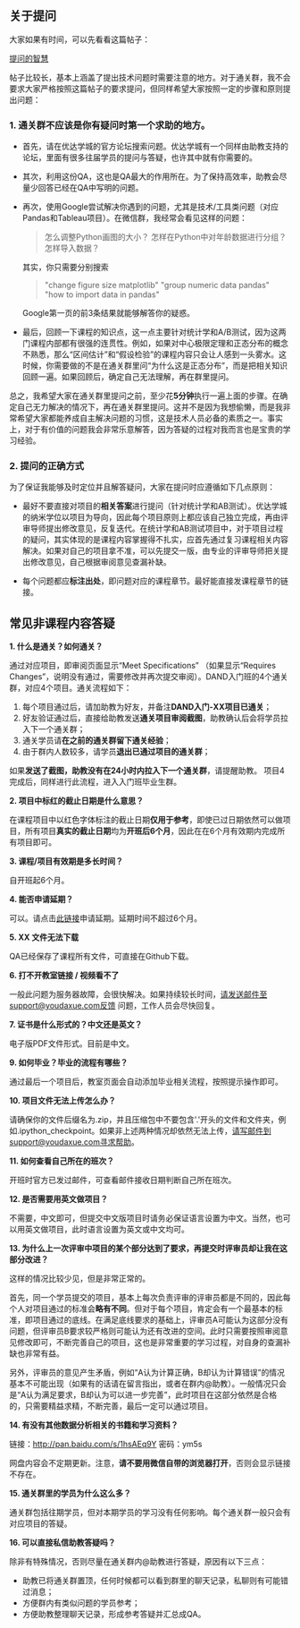 ## 关于提问

大家如果有时间，可以先看看这篇帖子：

[提问的智慧](https://github.com/ryanhanwu/How-To-Ask-Questions-The-Smart-Way/blob/master/README-zh_CN.md)

帖子比较长，基本上涵盖了提出技术问题时需要注意的地方。对于通关群，我不会要求大家严格按照这篇帖子的要求提问，但同样希望大家按照一定的步骤和原则提出问题：


### 1. 通关群不应该是你有疑问时第一个求助的地方。
- 首先，请在优达学城的官方论坛搜索问题。优达学城有一个同样由助教支持的论坛，里面有很多往届学员的提问与答疑，也许其中就有你需要的。

- 其次，利用这份QA，这也是QA最大的作用所在。为了保持高效率，助教会尽量少回答已经在QA中写明的问题。

- 再次，使用Google尝试解决你遇到的问题，尤其是技术/工具类问题（对应Pandas和Tableau项目）。在微信群，我经常会看见这样的问题：
	> 怎么调整Python画图的大小？
	> 怎样在Python中对年龄数据进行分组？
	> 怎样导入数据？

	其实，你只需要分别搜索
	> "change figure size matplotlib"
	> "group numeric data pandas"
	> "how to import data in pandas"
	
	Google第一页的前3条结果就能够解答你的疑惑。

- 最后，回顾一下课程的知识点，这一点主要针对统计学和A/B测试，因为这两门课程内部都有很强的连贯性。例如，如果对中心极限定理和正态分布的概念不熟悉，那么“区间估计”和“假设检验”的课程内容只会让人感到一头雾水。这时候，你需要做的不是在通关群里问“为什么这是正态分布”，而是把相关知识回顾一遍。如果回顾后，确定自己无法理解，再在群里提问。

总之，我希望大家在通关群里提问之前，至少花**5分钟**执行一遍上面的步骤。在确定自己无力解决的情况下，再在通关群里提问。这并不是因为我想偷懒，而是我非常希望大家都能养成自主解决问题的习惯，这是技术人员必备的素质之一。事实上，对于有价值的问题我会非常乐意解答，因为答疑的过程对我而言也是宝贵的学习经验。


### 2. 提问的正确方式


为了保证我能够及时定位并且解答疑问，大家在提问时应遵循如下几点原则：


- 最好不要直接对项目的**相关答案**进行提问（针对统计学和AB测试）。优达学城的纳米学位以项目为导向，因此每个项目原则上都应该自己独立完成，再由评审导师提出修改意见，反复迭代。在统计学和AB测试项目中，对于项目过程的疑问，其实体现的是课程内容掌握得不扎实，应首先通过复习课程相关内容解决。如果对自己的项目拿不准，可以先提交一版，由专业的评审导师把关提出修改意见，自己根据审阅意见查漏补缺。


- 每个问题都应**标注出处**，即问题对应的课程章节。最好能直接发课程章节的链接。


## 常见非课程内容答疑

**1. 什么是通关？如何通关？**

通过对应项目，即审阅页面显示“Meet Specifications” （如果显示“Requires Changes”，说明没有通过，需要修改并再次提交审阅）。DAND入门班的4个通关群，对应4个项目。通关流程如下：

1. 每个项目通过后，请加助教为好友，并备注**DAND入门-XX项目已通关**；
2. 好友验证通过后，直接给助教发送**通关项目审阅截图**，助教确认后会将学员拉入下一个通关群；
3. 通关学员请**在之前的通关群留下通关经验**；
4. 由于群内人数较多，请学员**退出已通过项目的通关群**；

如果**发送了截图，助教没有在24小时内拉入下一个通关群**，请提醒助教。
项目4完成后，同样进行此流程，进入入门班毕业生群。

**2. 项目中标红的截止日期是什么意思？**

在课程项目中以红色字体标注的截止日期**仅用于参考**，即使已过日期依然可以做项目，所有项目**真实的截止日期**均为**开班后6个月**，因此在在6个月有效期内完成所有项目即可。

**3. 课程/项目有效期是多长时间？**

自开班起6个月。

**4. 能否申请延期？**

可以。请点击[此链接](https://udacity-cn.zendesk.com/hc/zh-cn/requests/new)申请延期。延期时间不超过6个月。

**5. XX 文件无法下载**

QA已经保存了课程所有文件，可直接在Github下载。

**6. 打不开教室链接 / 视频看不了**

一般此问题为服务器故障，会很快解决。如果持续较长时间，请发送邮件至support@youdaxue.com反馈
问题，工作人员会尽快回复。

**7. 证书是什么形式的？中文还是英文？**

电子版PDF文件形式。目前是中文。

**9. 如何毕业？毕业的流程有哪些？**

通过最后一个项目后，教室页面会自动添加毕业相关流程，按照提示操作即可。

**10. 项目文件无法上传怎么办？**

请确保你的文件后缀名为.zip，并且压缩包中不要包含'.'开头的文件和文件夹，例如.ipython_checkpoint。如果非上述两种情况却依然无法上传，请写邮件到support@youdaxue.com寻求帮助。

**11. 如何查看自己所在的班次？**

开班时官方已发过邮件，可查看邮件接收日期判断自己所在班次。

**12. 是否需要用英文做项目？**

不需要，中文即可，但提交中文版项目时请务必保证语言设置为中文。当然，也可以用英文做项目，此时语言设置为英文或中文均可。

**13. 为什么上一次评审中项目的某个部分达到了要求，再提交时评审员却让我在这部分改进？**

这样的情况比较少见，但是非常正常的。

首先，同一个学员提交的项目，基本上每次负责评审的评审员都是不同的，因此每个人对项目通过的标准会**略有不同**。但对于每个项目，肯定会有一个最基本的标准，即项目通过的底线。在满足底线要求的基础上，评审员A可能认为这部分没有问题，但评审员B要求较严格则可能认为还有改进的空间。此时只需要按照审阅意见修改即可，不断完善自己的项目，这也是非常重要的学习过程，对自身的查漏补缺也非常有益。

另外，评审员的意见产生矛盾，例如“A认为计算正确，B却认为计算错误”的情况基本不可能出现（如果有的话请在留言指出，或者在群内@助教）。一般情况只会是“A认为满足要求，B却认为可以进一步完善”，此时项目在这部分依然是合格的，只需要精益求精，不断完善，最后一定可以通过项目。 

**14. 有没有其他数据分析相关的书籍和学习资料？**

链接：http://pan.baidu.com/s/1hsAEq9Y 密码：ym5s

网盘内容会不定期更新。注意，**请不要用微信自带的浏览器打开**，否则会显示链接不存在。

**15. 通关群里的学员为什么这么多？**

通关群包括往期学员，但对本期学员的学习没有任何影响。每个通关群一般只会有对应项目的答疑。

**16. 可以直接私信助教答疑吗？**

除非有特殊情况，否则尽量在通关群内@助教进行答疑，原因有以下三点：

- 助教已将通关群置顶，任何时候都可以看到群里的聊天记录，私聊则有可能错过消息；
- 方便群内有类似问题的学员参考；
- 方便助教整理聊天记录，形成参考答疑并汇总成QA。